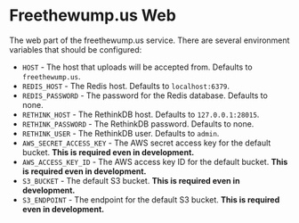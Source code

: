 # Freethewump.us Web
The web part of the freethewump.us service. There are several environment variables that should be configured:
- `HOST` - The host that uploads will be accepted from. Defaults to `freethewump.us`.
- `REDIS_HOST` - The Redis host. Defaults to `localhost:6379`.
- `REDIS_PASSWORD` - The password for the Redis database. Defaults to none.
- `RETHINK_HOST` - The RethinkDB host. Defaults to `127.0.0.1:28015`.
- `RETHINK_PASSWORD` - The RethinkDB password. Defaults to none.
- `RETHINK_USER` - The RethinkDB user. Defaults to `admin`.
- `AWS_SECRET_ACCESS_KEY` - The AWS secret access key for the default bucket. **This is required even in development.**
- `AWS_ACCESS_KEY_ID` - The AWS access key ID for the default bucket. **This is required even in development.**
- `S3_BUCKET` - The default S3 bucket. **This is required even in development.**
- `S3_ENDPOINT` - The endpoint for the default S3 bucket. **This is required even in development.**

